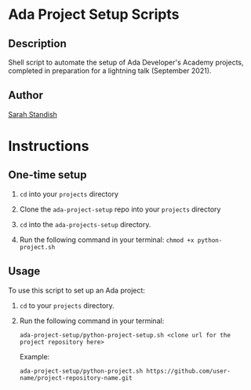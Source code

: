 # Ada Project Setup Scripts

## Description
Shell script to automate the setup of Ada Developer's Academy projects, completed in preparation for a lightning talk (September 2021).

## Author
[Sarah Standish](https://github.com/sarahstandish)

# Instructions

## One-time setup
1. `cd` into your `projects` directory
1. Clone the `ada-project-setup` repo into your `projects` directory

2. `cd` into the `ada-projects-setup` directory.

3. Run the following command in your terminal:
   `chmod +x python-project.sh`

## Usage
To use this script to set up an Ada project:

1. `cd` to your `projects` directory.
   
2. Run the following command in your terminal:

   `ada-project-setup/python-project-setup.sh <clone url for the project repository here>`

   Example:

   `ada-project-setup/python-project.sh https://github.com/user-name/project-repository-name.git`


